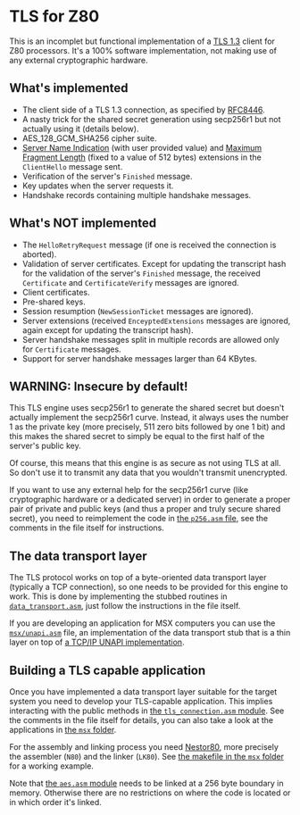 # TLS for Z80

This is an incomplet but functional implementation of a [TLS 1.3](https://en.wikipedia.org/wiki/Transport_Layer_Security) client for Z80 processors. It's a 100% software implementation, not making use of any external cryptographic hardware.


## What's implemented

* The client side of a TLS 1.3 connection, as specified by [RFC8446](https://datatracker.ietf.org/doc/html/rfc8446).
* A nasty trick for the shared secret generation using secp256r1 but not actually using it (details below).
* AES_128_GCM_SHA256 cipher suite.
* [Server Name Indication](https://datatracker.ietf.org/doc/html/rfc6066#section-3) (with user provided value) and [Maximum Fragment Length](https://datatracker.ietf.org/doc/html/rfc6066#section-4) (fixed to a value of 512 bytes) extensions in the `ClientHello` message sent.
* Verification of the server's `Finished` message.
* Key updates when the server requests it.
* Handshake records containing multiple handshake messages.


## What's NOT implemented

* The `HelloRetryRequest` message (if one is received the connection is aborted).
* Validation of server certificates. Except for updating the transcript hash for the validation of the server's `Finished` message, the received `Certificate` and `CertificateVerify` messages are ignored.
* Client certificates.
* Pre-shared keys.
* Session resumption (`NewSessionTicket` messages are ignored).
* Server extensions (received `EnceyptedExtensions` messages are ignored, again except for updating the transcript hash).
* Server handshake messages split in multiple records are allowed only for `Certificate` messages.
* Support for server handshake messages larger than 64 KBytes.


## WARNING: Insecure by default!

This TLS engine uses secp256r1 to generate the shared secret but doesn't actually implement the secp256r1 curve. Instead, it always uses the number 1 as the private key (more precisely, 511 zero bits followed by one 1 bit) and this makes the shared secret to simply be equal to the first half of the server's public key.

Of course, this means that this engine is as secure as not using TLS at all. So don't use it to transmit any data that you wouldn't transmit unencrypted.

If you want to use any external help for the secp256r1 curve (like cryptographic hardware or a dedicated server) in order to generate a proper pair of private and public keys (and thus a proper and truly secure shared secret), you need to reimplement the code in [the `p256.asm` file](z80/p256.asm), see the comments in the file itself for instructions.


## The data transport layer

The TLS protocol works on top of a byte-oriented data transport layer (typically a TCP connection), so one needs to be provided for this engine to work. This is done by implementing the stubbed routines in [`data_transport.asm`](z80/data_transport.asm), just follow the instructions in the file itself.

If you are developing an application for MSX computers you can use the [`msx/unapi.asm`](z80/msx/unapi.asm) file, an implementation of the data transport stub that is a thin layer on top of [a TCP/IP UNAPI implementation](https://github.com/Konamiman/MSX-UNAPI-specification/blob/master/docs/TCP-IP%20UNAPI%20specification.md).


## Building a TLS capable application

Once you have implemented a data transport layer suitable for the target system you need to develop your TLS-capable application. This implies interacting with the public methods in [the `tls_connection.asm` module](z80/tls_connection.asm). See the comments in the file itself for details, you can also take a look at the applications in [the `msx` folder](z80/msx).

For the assembly and linking process you need [Nestor80](https://github.com/Konamiman/Nestor80), more precisely the assembler (`N80`) and the linker (`LK80`). See [the makefile in the `msx` folder](z80/msx/Makefile) for a working example.

Note that [the `aes.asm` module](z80/aes.asm) needs to be linked at a 256 byte boundary in memory. Otherwise there are no restrictions on where the code is located or in which order it's linked.
